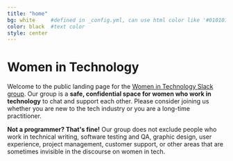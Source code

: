 ```yaml
---
title: "home"
bg: white     #defined in _config.yml, can use html color like '#010101'
color: black  #text color
style: center
---
```


# Women in Technology

Welcome to the public landing page for the <a href="">Women in Technology Slack group</a>. Our group is a <strong>safe, confidential space for women who work in technology</strong> to chat and support each other. Please consider joining us whether you are new to the tech industry or you are a long-time practitioner. 

<strong>Not a programmer? That's fine!</strong> Our group does not exclude people who work in technical writing, software testing and QA, graphic design, user experience, project management, customer support, or other areas that are sometimes invisible in the discourse on women in tech.